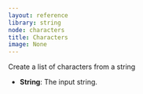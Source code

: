 ```yaml
---
layout: reference
library: string
node: characters
title: Characters
image: None
---
```

Create a list of characters from a string

* **String**: The input string.
